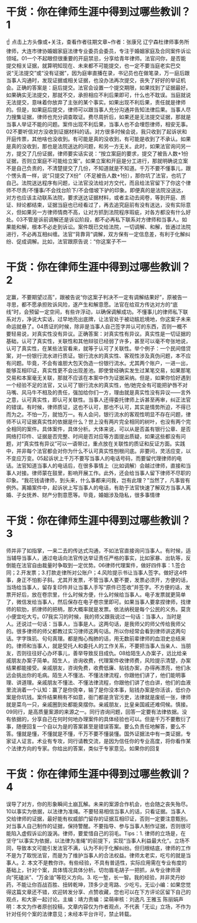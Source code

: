# 干货：你在律师生涯中得到过哪些教训？1

☝ 点击上方头像或+关注，查看作者往期文章~作者：张康兄 辽宁森杜律师事务所律师，大连市律协婚姻家庭法律专业委员会委员，专注于婚姻家庭及合同案件诉讼领域。01一个不起眼但很重要的开庭禁忌，分享给青年律师。法官问你，是否能提交相关证据，就算明知现在、未来都不可能提交，也一定不要当庭老实巴交说“无法提交”或“没有证据”，因为庭审直播在录，书记员也在做笔录，万一庭后跟当事人沟通时，发现证据或相关证据，也没办法再次提交，丧失了好好的举证机会。正确的答案是：庭后提交。法官会设置一个提交期限，如果找到了证据最好。如果确实无法提交，那就不交，承担相应不利后果即可，什么也不耽误。当庭就说无法提交，意味着你放弃了主张的某个事实。如果出现不利后果，责任就是律师的。但是，如果庭后提交，律师可以跟当事人充分沟通并告知法律后果。当事人尽力搜集证据，律师也充分调查取证。费尽周折后，如果还是无法提交证据，那就是当事人举证不能的问题。案件出现不利后果，当事人也不会埋怨律师，相安无事。02不要听信对方没收到证据材料的话。对方很多时候会说，我只收到了起诉状和开庭传票，其他啥也没收到。有可能是真的没收到，有可能是收到了不承认。如果是真的没收到，那也是法院送达的问题，和另一方无关。此时，如果法官询问另一方，提交了几份证据，律师要实话实说：“按立案庭的要求，提交了被告人数+1份证据，否则立案庭不可能给立案”。如果立案和开庭是分工进行，那就明确说立案不是自己负责的，不清楚提交了几份，不知道就是不知道。千万不要不懂事儿，跟个愣头青一样，说“只提交了X份”（不足被告人数+1份），那你坑了法官，也坑了自己。法院送达程序有问题，让法官没法给对方交代，而且给法官留下了你这个律师不尽责/不懂事/不会找台阶下/不会借坡下驴的印象。即便真的是法院没送达，对方也应该主动联系法院，要求送达证据材料，或者主动去阅卷，等到开庭、质证、辩论都结束，证据当庭也已经看过了，再去追究庭前有没有送达，没有实际意义，但如果另一方律师情商不高，让对方抓到法院程序瑕疵，对各方都没有什么好处。03不管是诉前调解还是诉讼阶段，都不必再私下联系对方律师和当事人。如果能和解，根本不必走到诉讼。案件既已交给法院，一切调解、和解，皆通过法院进行，不必再互相纠缠。法官“背靠背”调解，双方保有一定信息差，有利于化解纠纷、促成调解。比如，法官跟原告说：“你这案子不一

# 干货：你在律师生涯中得到过哪些教训？2

定赢，不要期望过高”，跟被告说“你这案子判决不一定有调解结果好”，原被告一寻思，都不愿承担败诉风险，遂产生和解意愿。法官在给双方传达对方的“底线”时，会预留一定空间，有些许浮动，以确保调解成功。不懂事儿的律师私下联系对方，净说大实话，过早地亮出底牌，让法官处于被动尴尬境地，你这案子未来命运就悬了。04质证的时候，除非是当事人自己签字并认可的东西，否则一概不要轻易说，对真实性没有异议。正确答案：对真实性有异议。真实性是一切证据的基础，认可了真实性，关联性和其他辩驳已经弱了许多，甚至可以毫不夸张地说，认可了真实性，在某些法官看来，就等于认可了关联性。举个例子：一个民间借贷案，对一份银行流水进行质证。银行流水的真实性、客观性涉及真伪问题，本不应有问题。毕竟，不会有谁胆大包天伪造一份银行流水。尤其两个账户，一进一出，能够互相印证，真实性更不会出现差池。即使曾经确实发生过某笔交易，如果那笔交易和本案毫无关联，那就不应该在本案中作为证据采纳。但是，如果你恰好遇到一个经验不足的法官，又认可了银行流水的真实性，他/她完全有可能把驴唇不对马嘴、风马牛不相及的责任，强加给你们一方，理由就是真实性没有异议——言外之意，认可真实性，即认可关联性。当事人还得委托律师上诉甚至再审，纠正法官的错误。有时候，律师质证，这也不认可，那也不认可，其实是情势所迫，不得已而为之。不怕一万，就怕万一。有人会问，银行流水的客观性明显不存在问题，律师不认可证据真实性的依据是什么？世上没有两片完全相同的树叶，也没有两个完全相同的案件。具体案件，具体分析。大体来说，可以从是否盖有银行公章、是否网络打印件、证据是否完整、时间是否对应等方面提出质疑，如果这些都没有问题，对“真实性有异议”可以一语带过，重点放在关联性的质证和反证方面。实践中，并非每个法官都会对你为什么不认可真实性刨根问底。非要问，灵活应变，以不变应万变。05起诉状上千万不要写当事人的电话号码，而要留代理律师的电话。法官知道当事人的电话后，在很多事情上（比如调解）会越过律师，直接和当事人对接。律师蒙在鼓里，影响开展工作。此外，还会给当事人留下律师不尽职的印象。“我花钱请律师，到头来，什么事都来问我，岂有此理？”当然了，凡事皆有例外。离婚案件中，起诉状上写当事人的电话，有助于法官快速了解双方当事人离婚、子女抚养、财产分割意愿等。毕竟，婚姻涉及隐私，很多事情律

# 干货：你在律师生涯中得到过哪些教训？3

师并非了如指掌，一来二去的传达式沟通，不如法官直接询问当事人。有时候，适当辅导当事人，通过电话向法官传达举证责任严格的事实，比如家暴、出轨等，反倒能在法官自由裁量时争取到一定优势。06律师代理案件，做好四件事：1.签合同；2.开发票；3.打款走律所对公账户；4.风险提示书让当事人签字。做好这4件事，身正不怕影子斜。尤其开发票，不管当事人要不要，发票必须开，方便的话，当场给当事人，留存复印件并让当事人手写“原件已签收”并签字。不方便的话，发票开好后，放在卷宗里，什么时候方便，什么时候给当事人。电子发票就更简单了，微信发给当事人，然后保存在电子卷宗里即可。如果当事人要拿捏律师，找律师的软肋，抓律师的把柄，那大概率就是发票。依法纳税是每个公民的义务。莫贪小便宜吃大亏。07我实习的时候，我的师父跟我说过一句话：当事人，当时是人。还说过一句话：当事人，当事是人。这两句话，是我师父的师父传给我师父的。很多律师的师父都教过实习律师这两句话。所以你经常会看到律师讲这两句话。字字珠玑、句句真理。都是掏心掏肺的话，用无数前辈律师的血泪史总结来的。律师和当事人，就是受托人和委托人的工作关系，不要把当事人当亲人、当朋友，否则往往好心办坏事儿，善举导致反目成仇。08给陌生人办案子，远比给亲戚朋友办案子简单。陌生人，咨询收费，代理案件收律师费，风险提示清楚，办案结果都能接受。亲戚朋友，咨询免费，收费低廉、贴钱办案，办得再漂亮，他们永远会挑出你的毛病。陌生人不懂法、不懂法律流程，你跟他们讲了，他们能明事理、讲道理。亲戚朋友不懂法、不懂法律流程，你跟他们讲了也白讲，他们的血液里流淌着一个认知：赢了是你侥幸，输了是你没本事，贴钱办案是你活该，低价办案是你坑钱。案件结果稍有不如意，衙门都是贪官污吏，法律就是废纸一张，律师就是菜鸟一只，亲戚圈到处都能臭摆你。亲戚朋友，比皇亲国戚还难伺候。慎接。09同行，是高质量案源的来源之一。同行咨询问题，回答一定要有法律依据。没有依据的，分享自己在何时何地办理案件的具体经验也可以。但是千万不要敷衍了事，随便回复一个自以为是的答案甚至是错误答案。要么负责任地解答，要么不答。懂就是懂，不懂就是不懂，千万不要不懂装懂。国外证据法中有一类证据，专家证人证言。术业有专攻，同行请教交流，是因为信任你的专业高度，将你看作某个法律方向的专家。你给出的答案，类似于专家意见。如果你的回复

# 干货：你在律师生涯中得到过哪些教训？4

误导了对方，你的形象瞬间土崩瓦解。未来的案源合作机会，也会随之丧失殆尽。10以事实为依据，以法律为准绳。不要轻易相信当事人的话，只看证据。当事人交给律师的证据，最好能有权威部门留存的证据互相印证，否则一定要注意甄别。对当事人自己制作的证据，保持警醒。不要指导、参与当事人制作证据，否则很可能陷入虚假诉讼的漩涡。律师，要爱惜自己的羽毛。Tips：1. 律师的立场是，在坚守“以事实为依据，以法律为准绳”的前提下，实现“当事人利益最大化”。立场不同，导致本文可能引发法官不满，认为不利于化解纠纷。但归根结底，律师的工作不是为了取悦法官，而是为了维护当事人的合法权益。律师太老实，吃亏的就是当事人。2. 本文不是教你诈。有些经验，不具有普适性，实际应用需在专业有度的基础上，针对个案，具体情况具体分析。切勿眉毛胡子一把抓，从专业律师滑向“死磕派”、“万金油”等贬义方向。3. 吃一堑，长一智。我的经验，并非灵丹妙药，不能让你百战百胜、扭转乾坤，顶多少走弯路、少吃亏。无讼小编：如果您觉得这篇文章还不错，欢迎转发分享、点赞收藏，您也可以在下方评论区留下自己的观点，和大家一起讨论。主编：靖力责编：梁萌审核：刘逸凡 王雅玉 陈丽娟声明：本文为作者原创投稿，文章内容仅为作者观点，不代表「无讼」立场，不作为针对任何个案的法律意见；未经本平台许可，禁止转载。

